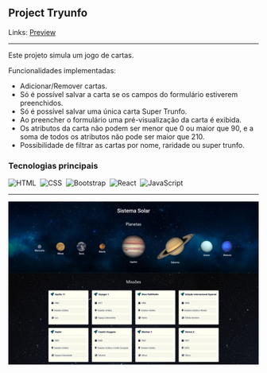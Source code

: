 ## Project Tryunfo

Links: <a href="https://guyddogl.github.io/trybe-project-tryunfo/">Preview</a>
<hr/>

Este projeto simula um jogo de cartas.

Funcionalidades implementadas:
- Adicionar/Remover cartas.
- Só é possível salvar a carta se os campos do formulário estiverem preenchidos.
- Só é possível salvar uma única carta Super Trunfo.
- Ao preencher o formulário uma pré-visualização da carta é exibida.
- Os atributos da carta não podem ser menor que 0 ou maior que 90, e a soma de todos os atributos não pode ser maior que 210.
- Possibilidade de filtrar as cartas por nome, raridade ou super trunfo.

### Tecnologias principais
![HTML](https://img.shields.io/badge/-HTML-1b374b?style=for-the-badge&logo=HTML5)&nbsp;
![CSS](https://img.shields.io/badge/-CSS-1b374b?style=for-the-badge&logo=CSS3&logoColor=1572B6)&nbsp;
![Bootstrap](https://img.shields.io/badge/-Bootstrap-1b374b?style=for-the-badge&logo=Bootstrap)&nbsp;
![React](https://img.shields.io/badge/-React-1b374b?style=for-the-badge&logo=React)&nbsp;
![JavaScript](https://img.shields.io/badge/-JavaScript-1b374b?style=for-the-badge&logo=javascript)&nbsp;
<hr/>

<img src="https://raw.githubusercontent.com/guyddogl/trybe-project-solar-system/main/src/images/solar-system-preview.png" alt="Imagem Preview" />
